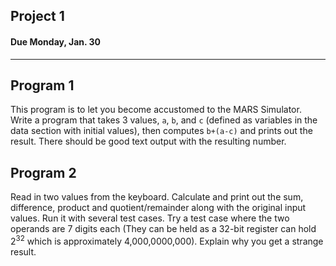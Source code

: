## Project 1
#### Due Monday, Jan. 30

------------------------------

Program 1
------------------------------
This program is to let you become accustomed to the MARS Simulator.
Write a program that takes 3 values, `a`, `b`, and `c` (defined as variables in the data section with initial values),
then computes `b+(a-c)` and prints out the result.  There should be good text output with the resulting number.

Program 2
------------------------------
Read in two values from the keyboard. Calculate and print out the sum, difference, product and quotient/remainder along
with the original input values. Run it with several test cases. Try a test case where the two operands are 7 digits
each (They can be held as a 32-bit register can hold 2<sup>32</sup> which is approximately 4,000,0000,000). Explain why
you get a strange result.
